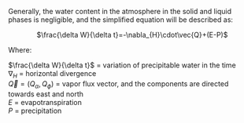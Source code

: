 Generally, the water content in the atmosphere in the solid and liquid phases is negligible, and the simplified equation will be described as:

<div align="center">

$\frac{\delta W}{\delta t}=-\nabla_{H}\cdot\vec{Q}+(E-P)$

</div>

Where:  

$\frac{\delta W}{\delta t}$ = variation of precipitable water in the time  
$\nabla_{H}$ = horizontal divergence  
$\vec{Q} = (Q_{\alpha},Q_{\phi})$ = vapor flux vector, and the components are directed towards east and north  
$E$ = evapotranspiration  
$P$ =  precipitation<br>  